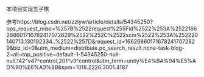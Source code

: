 本项目实现五子棋

参考https://blog.csdn.net/zzlyw/article/details/54345250?ops_request_misc=%257B%2522request%255Fid%2522%253A%2522166268601716782417072829%2522%252C%2522scm%2522%253A%252220140713.130102334..%2522%257D&request_id=166268601716782417072829&biz_id=0&utm_medium=distribute.pc_search_result.none-task-blog-2~all~top_positive~default-1-54345250-null-null.142^v47^control,201^v3^control&utm_term=unity%E4%BA%94%E5%AD%90%E6%A3%8B&spm=1018.2226.3001.4187